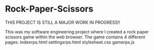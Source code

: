 # Rock-Paper-Scissors
THIS PROJECT IS STILL A MAJOR WORK IN PROGRESS!!

This was my software engineering project where I created a rock paper scissors game within the web browser. 
The game contains 4 different pages: 
indexrps.html
settingsrps.html
stylesheet.css
gamerps.js
